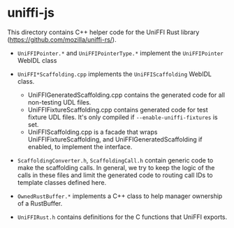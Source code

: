 # uniffi-js

This directory contains C++ helper code for the UniFFI Rust library
(https://github.com/mozilla/uniffi-rs/).

 - `UniFFIPointer.*` and `UniFFIPointerType.*` implement the `UniFFIPointer` WebIDL class

 - `UniFFI*Scaffolding.cpp` implements the `UniFFIScaffolding` WebIDL class.
   - UniFFIGeneratedScaffolding.cpp contains the generated code for all
     non-testing UDL files.
   - UniFFIFixtureScaffolding.cpp contains generated code for test fixture UDL
     files. It's only compiled if `--enable-uniffi-fixtures` is set.
   - UniFFIScaffolding.cpp is a facade that wraps UniFFIFixtureScaffolding, and
     UniFFIGeneratedScaffolding if enabled, to implement the interface.

- `ScaffoldingConverter.h`, `ScaffoldingCall.h` contain generic code to make
  the scaffolding calls.  In general, we try to keep the logic of the calls in
  these files and limit the generated code to routing call IDs to template
  classes defined here.

- `OwnedRustBuffer.*` implements a C++ class to help manager ownership of a RustBuffer.

- `UniFFIRust.h` contains definitions for the C functions that UniFFI exports.
